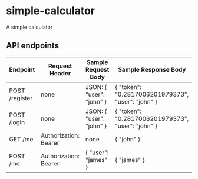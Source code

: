 # simple-calculator

A simple calculator

## API endpoints

| Endpoint       | Request Header                | Sample Request Body      | Sample Response Body                              |
| -------------- | ----------------------------- | ------------------------ | ------------------------------------------------- |
| POST /register | none                          | JSON: { "user": "john" } | { "token": "0.2817006201979373", "user": "john" } |
| POST /login    | none                          | JSON: { "user": "john" } | { "token": "0.2817006201979373", "user": "john" } |
| GET /me        | Authorization: Bearer <token> | none                     | { "john" }                                        |
| POST /me       | Authorization: Bearer <token> | { "user": "james" }      | { "james" }                                       |
